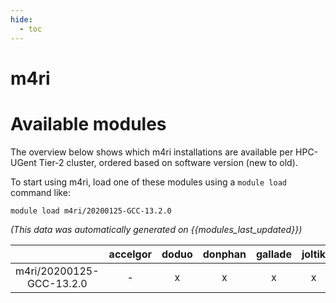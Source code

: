```yaml
---
hide:
  - toc
---
```


m4ri
====

# Available modules


The overview below shows which m4ri installations are available per HPC-UGent Tier-2 cluster, ordered based on software version (new to old).

To start using m4ri, load one of these modules using a `module load` command like:

```shell
module load m4ri/20200125-GCC-13.2.0
```

*(This data was automatically generated on {{modules_last_updated}})*

| |accelgor|doduo|donphan|gallade|joltik|litleo|shinx|
| :---: | :---: | :---: | :---: | :---: | :---: | :---: | :---: |
|m4ri/20200125-GCC-13.2.0|-|x|x|x|x|x|x|
